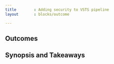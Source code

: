 ```yaml
---
title        : Adding security to VSTS pipeline
layout       : blocks/outcome

---
```



## Outcomes



## Synopsis and Takeaways

